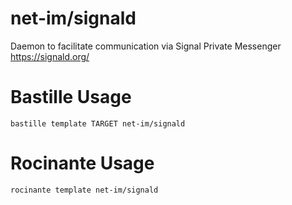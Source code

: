 # net-im/signald
Daemon to facilitate communication via Signal Private Messenger
https://signald.org/

# Bastille Usage
```shell
bastille template TARGET net-im/signald
```

# Rocinante Usage
```shell
rocinante template net-im/signald
```
